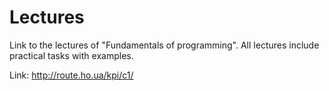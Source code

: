 # Lectures
Link to the lectures of "Fundamentals of programming".
All lectures include practical tasks with examples.

Link: http://route.ho.ua/kpi/c1/

